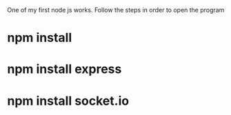 One of my first node js works.
Follow the steps in order to open the program
# npm install
# npm install express
# npm install socket.io

